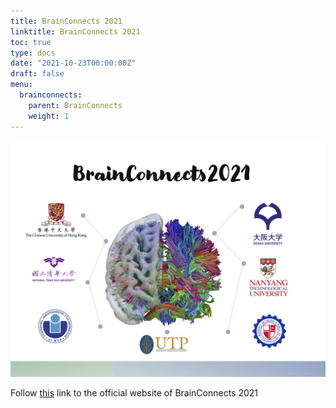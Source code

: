 ```yaml
---
title: BrainConnects 2021
linktitle: BrainConnects 2021
toc: true
type: docs
date: "2021-10-23T00:00:00Z"
draft: false
menu:
  brainconnects:
    parent: BrainConnects
    weight: 1
---
```


![poster](/events/brainconnects/2021.jpg)

Follow [this](http://thebrainx.com/brainconnects2021/) link to the official website of BrainConnects 2021
